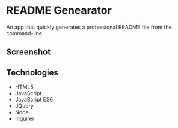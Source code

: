 # README Genearator 
An app that quickly generates a professional README file from the command-line. 

## Screenshot


## Technologies
- HTML5
- JavaScript 
- JavaScript ES6
- JQuery 
- Node
- Inquirer 
